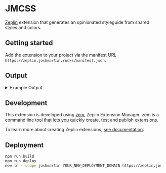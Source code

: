 # JMCSS

[Zeplin](https://zeplin.io) extension that generates an opinionated styleguide from shared styles and colors.

## Getting started

Add the extension to your project via the manifest URL `https://zeplin.joshmartin.rocks/manifest.json`.

## Output

<details>
  <summary>
    Example Output
  </summary>

  ```scss
  /* Color palette */

  $black: rgb(0, 0, 0);
  $mustard: rgb(213, 169, 0);
  $grey-one: rgb(141, 141, 141);


  /* Text styles */


  %body-one {
    color: $black;
    font-family: MuseoSans;
    font-size: 16px;
    font-stretch: normal;
    font-style: normal;
    font-weight: 500;
    letter-spacing: 0.025;
    line-height: 1.313;
    text-transform: none;
    text-align: left;

    @include media-breakpoint-up(xl) {
      font-size: 18px;
      line-height: 1.389;
    }
  }
    
  %label-one {
    font-family: MuseoSans;
    font-size: 14px;
    font-stretch: normal;
    font-style: normal;
    font-weight: 500;
    letter-spacing: 0.036;
    color: initial;
    text-transform: none;
    text-align: left;
  }

  %label-one-grey-one {
    @extend %label-one;
    color: $grey-one;
  }
    
  %title-one {
    color: $black;
    font-family: MuseoSlab;
    font-size: 26px;
    font-stretch: normal;
    font-style: normal;
    font-weight: 700;
    line-height: 1.154;
    text-transform: none;
    text-align: left;

    @include media-breakpoint-up(xl) {
      font-size: 38px;
      line-height: 1.105;
    }

    @include media-breakpoint-up(sm) {
      font-size: 30px;
      line-height: 1;
      color: initial;
    }
  }

  %title-one-green {
    @extend %title-one;
    color: rgba(0, 159, 50, 1);
  }
    
  %title-two {
    color: $black;
    font-family: MuseoSlab;
    font-size: 15px;
    font-stretch: normal;
    font-style: normal;
    font-weight: 700;
    letter-spacing: 0.033;
    line-height: 0.933;
    text-transform: none;
    text-align: left;
  }

  %title-two-uppercase {
    @extend %title-two;
    text-transform: uppercase;
  }
  ```
</details>

## Development

This extension is developed using [zem](https://github.com/zeplin/zem), Zeplin Extension Manager. zem is a command line tool that lets you quickly create, test and publish extensions.

To learn more about creating Zeplin extensions, [see documentation](https://github.com/zeplin/zeplin-extension-documentation).

## Deployment

```bash
npm run build
npm run deploy
now ln --scope joshmartin YOUR_NEW_DEPLOYMENT_DOMAIN https://zeplin.joshmartin.rocks
```

